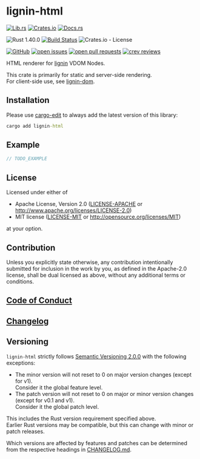 # lignin-html

[![Lib.rs](https://img.shields.io/badge/Lib.rs-*-84f)](https://lib.rs/crates/lignin-html)
[![Crates.io](https://img.shields.io/crates/v/lignin-html)](https://crates.io/crates/lignin-html)
[![Docs.rs](https://docs.rs/lignin-html/badge.svg)](https://docs.rs/crates/lignin-html)

![Rust 1.40.0](https://img.shields.io/static/v1?logo=Rust&label=&message=1.40.0&color=grey)
[![Build Status](https://travis-ci.com/Tamschi/lignin-html.svg?branch=develop)](https://travis-ci.com/Tamschi/lignin-html/branches)
![Crates.io - License](https://img.shields.io/crates/l/lignin-html/0.0.1)

[![GitHub](https://img.shields.io/static/v1?logo=GitHub&label=&message=%20&color=grey)](https://github.com/Tamschi/lignin-html)
[![open issues](https://img.shields.io/github/issues-raw/Tamschi/lignin-html)](https://github.com/Tamschi/lignin-html/issues)
[![open pull requests](https://img.shields.io/github/issues-pr-raw/Tamschi/lignin-html)](https://github.com/Tamschi/lignin-html/pulls)
[![crev reviews](https://web.crev.dev/rust-reviews/badge/crev_count/lignin-html.svg)](https://web.crev.dev/rust-reviews/crate/lignin-html/)

HTML renderer for [lignin] VDOM Nodes.

This crate is primarily for static and server-side rendering.  
For client-side use, see [lignin-dom].

[lignin]: https://github.com/Tamschi/lignin
[lignin-dom]: https://github.com/Tamschi/lignin-dom

## Installation

Please use [cargo-edit](https://crates.io/crates/cargo-edit) to always add the latest version of this library:

```cmd
cargo add lignin-html
```

## Example

```rust
// TODO_EXAMPLE
```

## License

Licensed under either of

* Apache License, Version 2.0
   ([LICENSE-APACHE](LICENSE-APACHE) or <http://www.apache.org/licenses/LICENSE-2.0>)
* MIT license
   ([LICENSE-MIT](LICENSE-MIT) or <http://opensource.org/licenses/MIT>)

at your option.

## Contribution

Unless you explicitly state otherwise, any contribution intentionally submitted
for inclusion in the work by you, as defined in the Apache-2.0 license, shall be
dual licensed as above, without any additional terms or conditions.

## [Code of Conduct](CODE_OF_CONDUCT.md)

## [Changelog](CHANGELOG.md)

## Versioning

`lignin-html` strictly follows [Semantic Versioning 2.0.0](https://semver.org/spec/v2.0.0.html) with the following exceptions:

* The minor version will not reset to 0 on major version changes (except for v1).  
Consider it the global feature level.
* The patch version will not reset to 0 on major or minor version changes (except for v0.1 and v1).  
Consider it the global patch level.

This includes the Rust version requirement specified above.  
Earlier Rust versions may be compatible, but this can change with minor or patch releases.

Which versions are affected by features and patches can be determined from the respective headings in [CHANGELOG.md](CHANGELOG.md).
